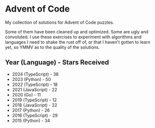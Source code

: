 # Advent of Code 

My collection of solutions for Advent of Code puzzles.

Some of them have been cleaned up and optimized. Some are ugly and convoluted. I use these exercises to experiment with algorithms and languages I need to shake the rust off of, or that I haven't gotten to learn yet, so YMMV as to the quality of the solutions.

## Year (Language) - Stars Received
- 2024 (TypeScript) - 38
- 2023 (Python) - 50
- 2022 (TypeScript) - 18
- 2021 (JavaScript) - 22
- 2020 (Go) - 11
- 2019 (TypeScript) - 12
- 2018 (JavaScript) - 22
- 2017 (Python) - 26
- 2016 (TypeScript) - 29
- 2015 (Python) - 34
